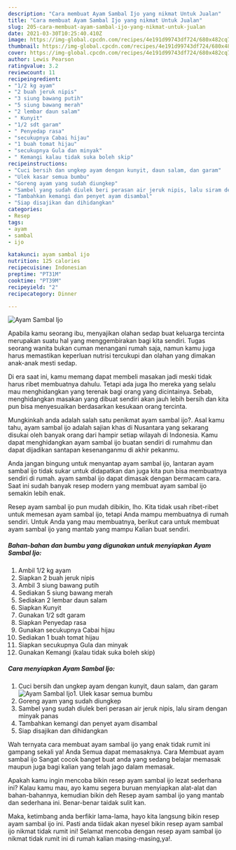 ```yaml
---
description: "Cara membuat Ayam Sambal Ijo yang nikmat Untuk Jualan"
title: "Cara membuat Ayam Sambal Ijo yang nikmat Untuk Jualan"
slug: 205-cara-membuat-ayam-sambal-ijo-yang-nikmat-untuk-jualan
date: 2021-03-30T10:25:40.410Z
image: https://img-global.cpcdn.com/recipes/4e191d99743df724/680x482cq70/ayam-sambal-ijo-foto-resep-utama.jpg
thumbnail: https://img-global.cpcdn.com/recipes/4e191d99743df724/680x482cq70/ayam-sambal-ijo-foto-resep-utama.jpg
cover: https://img-global.cpcdn.com/recipes/4e191d99743df724/680x482cq70/ayam-sambal-ijo-foto-resep-utama.jpg
author: Lewis Pearson
ratingvalue: 3.2
reviewcount: 11
recipeingredient:
- "1/2 kg ayam"
- "2 buah jeruk nipis"
- "3 siung bawang putih"
- "5 siung bawang merah"
- "2 lembar daun salam"
- " Kunyit"
- "1/2 sdt garam"
- " Penyedap rasa"
- "secukupnya Cabai hijau"
- "1 buah tomat hijau"
- "secukupnya Gula dan minyak"
- " Kemangi kalau tidak suka boleh skip"
recipeinstructions:
- "Cuci bersih dan ungkep ayam dengan kunyit, daun salam, dan garam"
- "Ulek kasar semua bumbu"
- "Goreng ayam yang sudah diungkep"
- "Sambel yang sudah diulek beri perasan air jeruk nipis, lalu siram dengan minyak panas"
- "Tambahkan kemangi dan penyet ayam disambal"
- "Siap disajikan dan dihidangkan"
categories:
- Resep
tags:
- ayam
- sambal
- ijo

katakunci: ayam sambal ijo 
nutrition: 125 calories
recipecuisine: Indonesian
preptime: "PT31M"
cooktime: "PT39M"
recipeyield: "2"
recipecategory: Dinner

---
```



![Ayam Sambal Ijo](https://img-global.cpcdn.com/recipes/4e191d99743df724/680x482cq70/ayam-sambal-ijo-foto-resep-utama.jpg)

Apabila kamu seorang ibu, menyajikan olahan sedap buat keluarga tercinta merupakan suatu hal yang menggembirakan bagi kita sendiri. Tugas seorang  wanita bukan cuman menangani rumah saja, namun kamu juga harus memastikan keperluan nutrisi tercukupi dan olahan yang dimakan anak-anak mesti sedap.

Di era  saat ini, kamu memang dapat membeli masakan jadi meski tidak harus ribet membuatnya dahulu. Tetapi ada juga lho mereka yang selalu mau menghidangkan yang terenak bagi orang yang dicintainya. Sebab, menghidangkan masakan yang dibuat sendiri akan jauh lebih bersih dan kita pun bisa menyesuaikan berdasarkan kesukaan orang tercinta. 



Mungkinkah anda adalah salah satu penikmat ayam sambal ijo?. Asal kamu tahu, ayam sambal ijo adalah sajian khas di Nusantara yang sekarang disukai oleh banyak orang dari hampir setiap wilayah di Indonesia. Kamu dapat menghidangkan ayam sambal ijo buatan sendiri di rumahmu dan dapat dijadikan santapan kesenanganmu di akhir pekanmu.

Anda jangan bingung untuk menyantap ayam sambal ijo, lantaran ayam sambal ijo tidak sukar untuk didapatkan dan juga kita pun bisa membuatnya sendiri di rumah. ayam sambal ijo dapat dimasak dengan bermacam cara. Saat ini sudah banyak resep modern yang membuat ayam sambal ijo semakin lebih enak.

Resep ayam sambal ijo pun mudah dibikin, lho. Kita tidak usah ribet-ribet untuk memesan ayam sambal ijo, tetapi Anda mampu membuatnya di rumah sendiri. Untuk Anda yang mau membuatnya, berikut cara untuk membuat ayam sambal ijo yang mantab yang mampu Kalian buat sendiri.

<!--inarticleads1-->

##### Bahan-bahan dan bumbu yang digunakan untuk menyiapkan Ayam Sambal Ijo:

1. Ambil 1/2 kg ayam
1. Siapkan 2 buah jeruk nipis
1. Ambil 3 siung bawang putih
1. Sediakan 5 siung bawang merah
1. Sediakan 2 lembar daun salam
1. Siapkan  Kunyit
1. Gunakan 1/2 sdt garam
1. Siapkan  Penyedap rasa
1. Gunakan secukupnya Cabai hijau
1. Sediakan 1 buah tomat hijau
1. Siapkan secukupnya Gula dan minyak
1. Gunakan  Kemangi (kalau tidak suka boleh skip)




<!--inarticleads2-->

##### Cara menyiapkan Ayam Sambal Ijo:

1. Cuci bersih dan ungkep ayam dengan kunyit, daun salam, dan garam
<img src="https://img-global.cpcdn.com/steps/d75fdf2f808e3e9c/160x128cq70/ayam-sambal-ijo-langkah-memasak-1-foto.jpg" alt="Ayam Sambal Ijo">1. Ulek kasar semua bumbu
1. Goreng ayam yang sudah diungkep
1. Sambel yang sudah diulek beri perasan air jeruk nipis, lalu siram dengan minyak panas
1. Tambahkan kemangi dan penyet ayam disambal
1. Siap disajikan dan dihidangkan




Wah ternyata cara membuat ayam sambal ijo yang enak tidak rumit ini gampang sekali ya! Anda Semua dapat memasaknya. Cara Membuat ayam sambal ijo Sangat cocok banget buat anda yang sedang belajar memasak maupun juga bagi kalian yang telah jago dalam memasak.

Apakah kamu ingin mencoba bikin resep ayam sambal ijo lezat sederhana ini? Kalau kamu mau, ayo kamu segera buruan menyiapkan alat-alat dan bahan-bahannya, kemudian bikin deh Resep ayam sambal ijo yang mantab dan sederhana ini. Benar-benar taidak sulit kan. 

Maka, ketimbang anda berfikir lama-lama, hayo kita langsung bikin resep ayam sambal ijo ini. Pasti anda tiidak akan nyesel bikin resep ayam sambal ijo nikmat tidak rumit ini! Selamat mencoba dengan resep ayam sambal ijo nikmat tidak rumit ini di rumah kalian masing-masing,ya!.

